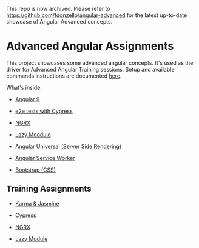 This repo is now archived. Please refer to https://github.com/fdonzello/angular-advanced for the latest up-to-date showcase of Angular Advanced concepts.


# Advanced Angular Assignments

This project showcases some advanced angular concepts.
It's used as the driver for Advanced Angular Training sessions.
Setup and available commands instructions are documented [here](https://github.com/fdonzello/angular-advanced-assignments/tree/master/doc/index.md).

What's inside:

* [Angular 9](https://angular.io/)

* [e2e tests with Cypress](https://www.cypress.io/)

* [NGRX](https://ngrx.io/)

* [Lazy Moodule](https://angular.io/guide/lazy-loading-ngmodules)

* [Angular Universal (Server Side Rendering)](https://angular.io/guide/universal)

* [Angular Service Worker](https://angular.io/guide/service-worker-intro)

* [Bootstrap (CSS)](https://getbootstrap.com/)

## Training Assignments

* [Karma & Jasmine](https://github.com/fdonzello/angular-advanced-assignments/tree/master/doc/assignment-karma)

* [Cypress](https://github.com/fdonzello/angular-advanced-assignments/tree/master/doc/assignment-cypress)

* [NGRX](https://github.com/fdonzello/angular-advanced-assignments/tree/master/doc/assignment-ngrx)

* [Lazy Module](https://github.com/fdonzello/angular-advanced-assignments/tree/master/doc/assignment-lazy-module)
